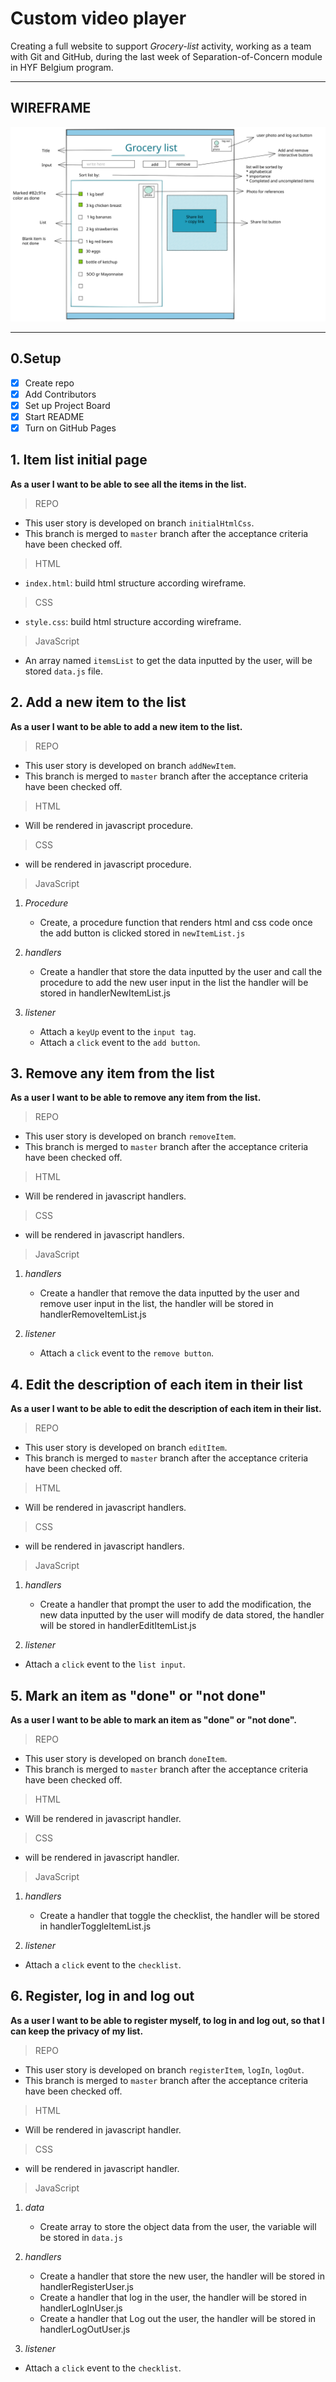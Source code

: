 # Custom video player

Creating a full website to support _Grocery-list_ activity, working as a team with Git and GitHub, during the last week of Separation-of-Concern module in HYF Belgium program.

---

## WIREFRAME

![wireframe](../public/wireframe.svg)

---

## 0.Setup

- [x] Create repo
- [x] Add Contributors
- [x] Set up Project Board
- [x] Start README
- [x] Turn on GitHub Pages

## 1. Item list initial page

**As a user I want to be able to see all the items in the list.**

> REPO

- This user story is developed on branch `initialHtmlCss`.
- This branch is merged to `master` branch after the acceptance criteria have been checked off.

> HTML

- `index.html`: build html structure according wireframe.

> CSS

- `style.css`: build html structure according wireframe.

> JavaScript

- An array named `itemsList` to get the data inputted by the user, will be stored `data.js` file.

## 2. Add a new item to the list

**As a user I want to be able to add a new item to the list.**

> REPO

- This user story is developed on branch `addNewItem`.
- This branch is merged to `master` branch after the acceptance criteria have been checked off.

> HTML

- Will be rendered in javascript procedure.

> CSS

- will be rendered in javascript procedure.

> JavaScript

1. _Procedure_

   - Create, a procedure function that renders html and css code once the add button is clicked stored in `newItemList.js`

2. _handlers_

   - Create a handler that store the data inputted by the user and call the procedure to add the new user input in the list the handler will be stored in handlerNewItemList.js
  
3. _listener_

   - Attach a `keyUp` event to the `input tag`.
   - Attach a `click` event to the `add button`.

## 3. Remove any item from the list

**As a user I want to be able to remove any item from the list.**

> REPO

- This user story is developed on branch `removeItem`.
- This branch is merged to `master` branch after the acceptance criteria have been checked off.

> HTML

- Will be rendered in javascript handlers.

> CSS

- will be rendered in javascript handlers.

> JavaScript

1. _handlers_

   - Create a handler that remove the data inputted by the user and remove  user input in the list, the handler will be stored in handlerRemoveItemList.js
  
2. _listener_

   - Attach a `click` event to the `remove button`.

## 4. Edit the description of each item in their list

**As a user I want to be able to edit the description of each item in their list.**

> REPO

- This user story is developed on branch `editItem`.
- This branch is merged to `master` branch after the acceptance criteria have been checked off.

> HTML

- Will be rendered in javascript handlers.

> CSS

- will be rendered in javascript handlers.

> JavaScript

1. _handlers_

   - Create a handler that prompt the user to add the modification, the new data inputted by the user will modify de data stored, the handler will be stored in handlerEditItemList.js
  
2. _listener_

- Attach a `click` event to the `list input`.

## 5. Mark an item as "done" or "not done"

**As a user I want to be able to mark an item as "done" or "not done".**

> REPO

- This user story is developed on branch `doneItem`.
- This branch is merged to `master` branch after the acceptance criteria have been checked off.

> HTML

- Will be rendered in javascript handler.

> CSS

- will be rendered in javascript handler.

> JavaScript

1. _handlers_

   - Create a handler that toggle the checklist, the handler will be stored in handlerToggleItemList.js
  
2. _listener_

- Attach a `click` event to the `checklist`.

## 6. Register, log in and log out

**As a user I want to be able to register myself, to log in and log out, so that I can keep the privacy of my list.**

> REPO

- This user story is developed on branch `registerItem`, `logIn`, `logOut`.
- This branch is merged to `master` branch after the acceptance criteria have been checked off.

> HTML

- Will be rendered in javascript handler.

> CSS

- will be rendered in javascript handler.

> JavaScript

1. _data_

   - Create array to store the object data from the user, the variable will be stored in `data.js`

2. _handlers_

   - Create a handler that store the new user, the handler will be stored in handlerRegisterUser.js
   - Create a handler that log in the user, the handler will be stored in handlerLogInUser.js
   - Create a handler that Log out the user, the handler will be stored in handlerLogOutUser.js
  
3. _listener_

- Attach a `click` event to the `checklist`.
